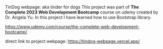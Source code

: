 TinDog webpage: aka tinder for dogs
This project was part of **The Complete 2023 Web Development Bootcamp** course on udemy created by Dr. Angela Yu. 
In this project I have learned how to use Bootstrap library.

https://www.udemy.com/course/the-complete-web-development-bootcamp/

direct link to project webpage: https://tindog-webpage.vercel.app/ 
